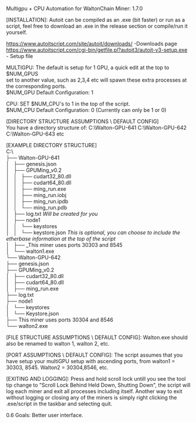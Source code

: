 Multigpu + CPU Automation for WaltonChain Miner: 1.7.0

[INSTALLATION]:
Autoit can be compiled as an .exe (bit faster) or run as a script, feel free to download an .exe in the release section or compile/run it yourself.

https://www.autoitscript.com/site/autoit/downloads/ -Downloads page
https://www.autoitscript.com/cgi-bin/getfile.pl?autoit3/autoit-v3-setup.exe - Setup file

MULTIGPU: The default is setup for 1 GPU, a quick edit at the top to $NUM_GPUS \
set to another value, such as 2,3,4 etc will spawn these extra processes at the corresponding ports.  \
$NUM_GPU Default Configuration: 1  

CPU: SET $NUM_CPU's to 1 in the top of the script.  \
$NUM_CPU Default Configuration: 0 (Currently can only be 1 or 0)

[DIRECTORY STRUCTURE ASSUMPTIONS \ DEFAULT CONFIG]  
You have a directory structure of:
C:\Walton-GPU-641
C:\Walton-GPU-642
C:\Walton-GPU-643 etc

[EXAMPLE DIRECTORY STRUCTURE]  \
C:\  \
├── Walton-GPU-641  \
│   ├── genesis.json  \
│   ├── GPUMing_v0.2     
│   │   ├── cudart32_80.dll  \
│   │   ├── cudart64_80.dll  \
│   │   ├── ming_run.exe   
│   │   ├── ming_run.iobj  \
│   │   ├── ming_run.ipdb   
│   │   └── ming_run.pdb  \
│   ├── log.txt   *Will be created for you*  \
│   ├── node1  \
│   │   └── keystores  \
│   │       └── keystore.json *This is optional, you can choose to include the etherbase information at the top of the script*  \
│   ├── _This miner uses ports 30303 and 8545  \
│   └── walton1.exe  \
└── Walton-GPU-642   
    ├── genesis.json  \
    ├── GPUMing_v0.2   
    │   ├── cudart32_80.dll  \
    │   ├── cudart64_80.dll  \
    │   ├── ming_run.exe  \
    ├── log.txt  \
    ├── node1  \
    │   └── keystores   
    │       └── Keystore.json  \
    ├── This miner uses ports 30304 and 8546  \
    └── walton2.exe  

[FILE STRUCTURE ASSUMPTIONS \ DEFAULT CONFIG]:
Walton.exe should also be renamed to walton 1, walton 2, etc.

[PORT ASSUMPTIONS \ DEFAULT CONFIG]:
The script assumes that you have setup your multiGPU setup with ascending ports, from walton1 = 30303, 8545.  Walton2 = 30304,8546, etc.

[EXITING AND LOGGING]:
Press and hold scroll lock untill you see the tool tip change to "Scroll Lock Behind Held Down, Shutting Down", the script will log each miner and exit all processes including itself.
Another way to exit without logging or closing any of the miners is simply right clicking the .exe/script in the taskbar and selecting quit. 


0.6 Goals: Better user interface.



